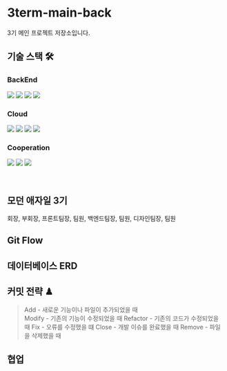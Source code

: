 # 3term-main-back
3기 메인 프로젝트 저장소입니다.

## 기술 스택 🛠
<h3 align="left">  
 BackEnd
</h3>
<p align="left">  
  <img src="https://img.shields.io/badge/javascript-F7DF1E?logo=javascript&logoColor=white">
  <img src= "https://img.shields.io/badge/Node-green?logo=node-dot-js&logoColor=white"/>
  <img src= "https://img.shields.io/badge/Express-blue?logo=express"/>
  <img src="https://img.shields.io/badge/mysql-4479A1?logo=mysql&logoColor=white">
</p>  

<h3 align="left">  
  Cloud 
</h3>
<p align="left">
  <img src="https://img.shields.io/badge/AWS-Lamdba-red?logo=amazon-aws" />
  <img src="https://img.shields.io/badge/AWS-Severless-red?logo=amazon-aws" />
  <img src= "https://img.shields.io/badge/AWS-S3-red?logo=amazon-aws"/>
  <img src= "https://img.shields.io/badge/AWS-CloudFront-red?logo=amazon-aws"/>
</p>

<h3 align="left">  
  Cooperation
</h3>
<p align="left">
  <img src="https://img.shields.io/badge/GitHub-100000?logo=github" />
  <img src= "https://img.shields.io/badge/Git-FF4500?logo=git&logoColor=white"/>
  <img src="https://img.shields.io/badge/KakaoWork-white?logo=kakao&logoColor=yellow"/>
</p>
<br/>

## 모던 애자일 3기
회장, 부회장, 프론트팀장, 팀원, 백엔드팀장, 팀원, 디자인팀장, 팀원

## Git Flow

## 데이터베이스 ERD

## 커밋 전략 ♟
> Add - 새로운 기능이나 파일이 추가되었을 때	
> Modify - 기존의 기능이 수정되었을 때
> Refactor - 기존의 코드가 수정되었을 때
> Fix - 오류를 수정했을 떄
> Close - 개발 이슈를 완료했을 때
> Remove - 파일을 삭제했을 때

## 협업
